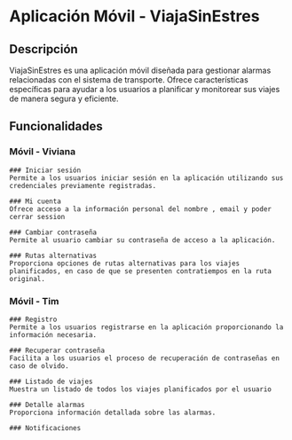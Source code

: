 # Aplicación Móvil - ViajaSinEstres

## Descripción
ViajaSinEstres es una aplicación móvil diseñada para gestionar alarmas relacionadas con el sistema de transporte. Ofrece características específicas para ayudar a los usuarios a planificar y monitorear sus viajes de manera segura y eficiente.

## Funcionalidades

### Móvil - Viviana

    ### Iniciar sesión
    Permite a los usuarios iniciar sesión en la aplicación utilizando sus credenciales previamente registradas.
    
    ### Mi cuenta
    Ofrece acceso a la información personal del nombre , email y poder cerrar session
    
    ### Cambiar contraseña
    Permite al usuario cambiar su contraseña de acceso a la aplicación.
    
    ### Rutas alternativas
    Proporciona opciones de rutas alternativas para los viajes planificados, en caso de que se presenten contratiempos en la ruta original.

### Móvil - Tim

    ### Registro
    Permite a los usuarios registrarse en la aplicación proporcionando la información necesaria.
    
    ### Recuperar contraseña
    Facilita a los usuarios el proceso de recuperación de contraseñas en caso de olvido.
    
    ### Listado de viajes
    Muestra un listado de todos los viajes planificados por el usuario
    
    ### Detalle alarmas
    Proporciona información detallada sobre las alarmas.
    
    ### Notificaciones
